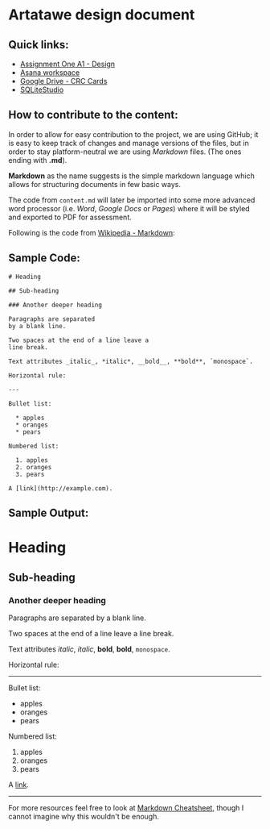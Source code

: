 # Artatawe design document

## Quick links:

  * [Assignment One A1 - Design](https://bb.swan.ac.uk/bbcswebdav/pid-2681270-dt-content-rid-2424416_2/courses/1718_CS-230/Assignments/A1.pdf)
  * [Asana workspace](https://app.asana.com/0/454724081405125/board)
  * [Google Drive - CRC Cards](https://docs.google.com/document/d/1vbqciZSS7vxO1MSV6l9x1PeP293JeBVvDDhmjCZQcRE/edit?usp=sharing)
  * [SQLiteStudio](https://sqlitestudio.pl/index.rvt?act=download)
## How to contribute to the content:

In order to allow for easy contribution to the project, we are using GitHub; it is easy to keep track of changes
and manage versions of the files, but in order to stay platform-neutral we are using *Markdown* files. (The ones ending with **.md**).

**Markdown** as the name suggests is the simple markdown language which allows for structuring documents in few basic ways.

The code from `content.md` will later be imported into some more advanced word processor (i.e. *Word*, *Google Docs* or *Pages*) where it will be styled and exported to PDF for assessment.

Following is the code from [Wikipedia - Markdown](https://en.wikipedia.org/wiki/Markdown#Example):

## Sample Code:

```
# Heading

## Sub-heading

### Another deeper heading

Paragraphs are separated
by a blank line.

Two spaces at the end of a line leave a
line break.

Text attributes _italic_, *italic*, __bold__, **bold**, `monospace`.

Horizontal rule:

---

Bullet list:

  * apples
  * oranges
  * pears

Numbered list:

  1. apples
  2. oranges
  3. pears

A [link](http://example.com).
```

## Sample Output:

# Heading

## Sub-heading

### Another deeper heading

Paragraphs are separated
by a blank line.

Two spaces at the end of a line leave a
line break.

Text attributes _italic_, *italic*, __bold__, **bold**, `monospace`.

Horizontal rule:

---

Bullet list:

  * apples
  * oranges
  * pears

Numbered list:

  1. apples
  2. oranges
  3. pears

A [link](http://example.com).

---

For more resources feel free to look at [Markdown Cheatsheet](https://github.com/adam-p/markdown-here/wiki/Markdown-Cheatshee), though I cannot imagine why this wouldn't be enough.
